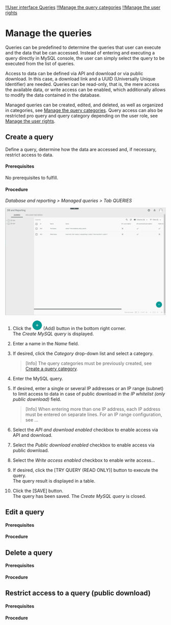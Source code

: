 [!!User interface Queries](../UserInterface/01a_Queries.md)
[!!Manage the query categories](./02_ManageQueryCategories.md)
[!!Manage the user rights](./05_ManageUserRights.md)

# Manage the queries

Queries can be predefined to determine the queries that user can execute and the data that be can accessed. Instead of entering and executing a query directly in MySQL console, the user can simply select the query to be executed from the list of queries. 

Access to data can be defined via API and download or via public download. In this case, a download link and a UUID (Universally Unique Identifier) are needed. Queries can be read-only, that is, the mere access the available data, or write access can be enabled, which additionally allows to modify the data contained in the database. 

Managed queries can be created, edited, and deleted, as well as organized in categories, see [Manage the query categories](./02_ManageQueryCategories.md). Query access can also be restricted pro query and query category depending on the user role, see [Manage the user rights](./05_ManageUserRights.md).


## Create a query

Define a query, determine how the data are accessed and, if necessary, restrict access to data.

#### Prerequisites 

No prerequisites to fulfill.

#### Procedure

*Database and reporting > Managed queries > Tab QUERIES*

![Queries](../../Assets/Screenshots/DatabaseAndReporting/ManagedQueries/Queries/Queries.png "[Queries]")


1. Click the ![Add](../../Assets/Icons/Plus01.png "[Add]") (Add) button in the bottom right corner.  
    The *Create MySQL query* is displayed.

2. Enter a name in the *Name* field.

3. If desired, click the *Category* drop-down list and select a category.   
    > [Info] The query categories must be previously created, see [Create a query category](01_ManageQueries.md#create-a-query-category).  

4. Enter the MySQL query.

5. If desired, enter a single or several IP addresses or an IP range (subnet) to limit access to data in case of public download in the *IP whitelist (only public download)* field.  
    > [Info] When entering more than one IP address, each IP address must be entered on separate lines. For an IP range configuration, see ...  

[comment]: <> (ETL use enabled vorest ignorieren, laut JS)

6. Select the *API and download enabled* checkbox to enable access via API and download.

7. Select the *Public download enabled* checkbox to enable access via public download.

8. Select the *Write access enabled* checkbox to enable write access...

[comment]: <> (Mehr info)

9. If desired, click the [TRY QUERY (READ ONLY)] button to execute the query.  
  The query result is displayed in a table.

10. Click the [SAVE] button.  
  The query has been saved. The *Create MySQL query* is closed.


## Edit a query

#### Prerequisites 

#### Procedure


## Delete a query

#### Prerequisites 

#### Procedure



## Restrict access to a query (public download)

#### Prerequisites 

#### Procedure

